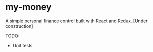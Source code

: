 # my-money
A simple personal finance control built with React and Redux. [Under construction]


TODO: 
- Unit tests
